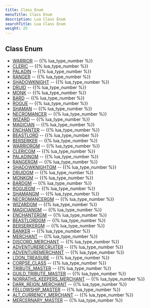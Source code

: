 ```yaml
---
title: Class Enum
menuTitle: Class Enum
description: Lua Class Enum
searchTitle: Lua Class Enum
weight: 25
---
```

## Class Enum
- [WARRIOR](warrior) -- {{% lua_type_number %}}
- [CLERIC](cleric) -- {{% lua_type_number %}}
- [PALADIN](paladin) -- {{% lua_type_number %}}
- [RANGER](ranger) -- {{% lua_type_number %}}
- [SHADOWKNIGHT](shadowknight) -- {{% lua_type_number %}}
- [DRUID](druid) -- {{% lua_type_number %}}
- [MONK](monk) -- {{% lua_type_number %}}
- [BARD](bard) -- {{% lua_type_number %}}
- [ROGUE](rogue) -- {{% lua_type_number %}}
- [SHAMAN](shaman) -- {{% lua_type_number %}}
- [NECROMANCER](necromancer) -- {{% lua_type_number %}}
- [WIZARD](wizard) -- {{% lua_type_number %}}
- [MAGICIAN](magician) -- {{% lua_type_number %}}
- [ENCHANTER](enchanter) -- {{% lua_type_number %}}
- [BEASTLORD](beastlord) -- {{% lua_type_number %}}
- [BERSERKER](berserker) -- {{% lua_type_number %}}
- [WARRIORGM](warriorgm) -- {{% lua_type_number %}}
- [CLERICGM](clericgm) -- {{% lua_type_number %}}
- [PALADINGM](paladingm) -- {{% lua_type_number %}}
- [RANGERGM](rangergm) -- {{% lua_type_number %}}
- [SHADOWKNIGHTGM](shadowknightgm) -- {{% lua_type_number %}}
- [DRUIDGM](druidgm) -- {{% lua_type_number %}}
- [MONKGM](monkgm) -- {{% lua_type_number %}}
- [BARDGM](bardgm) -- {{% lua_type_number %}}
- [ROGUEGM](roguegm) -- {{% lua_type_number %}}
- [SHAMANGM](shamangm) -- {{% lua_type_number %}}
- [NECROMANCERGM](necromancergm) -- {{% lua_type_number %}}
- [WIZARDGM](wizardgm) -- {{% lua_type_number %}}
- [MAGICIANGM](magiciangm) -- {{% lua_type_number %}}
- [ENCHANTERGM](enchantergm) -- {{% lua_type_number %}}
- [BEASTLORDGM](beastlordgm) -- {{% lua_type_number %}}
- [BERSERKERGM](berserkergm) -- {{% lua_type_number %}}
- [BANKER](banker) -- {{% lua_type_number %}}
- [MERCHANT](merchant) -- {{% lua_type_number %}}
- [DISCORD_MERCHANT](discord_merchant) -- {{% lua_type_number %}}
- [ADVENTURERECRUITER](adventurerecruiter) -- {{% lua_type_number %}}
- [ADVENTUREMERCHANT](adventuremerchant) -- {{% lua_type_number %}}
- [LDON_TREASURE](ldon_treasure) -- {{% lua_type_number %}}
- [CORPSE_CLASS](corpse_class) -- {{% lua_type_number %}}
- [TRIBUTE_MASTER](tribute_master) -- {{% lua_type_number %}}
- [GUILD_TRIBUTE_MASTER](guild_tribute_master) -- {{% lua_type_number %}}
- [NORRATHS_KEEPERS_MERCHANT](norraths_keepers_merchant) -- {{% lua_type_number %}}
- [DARK_REIGN_MERCHANT](dark_reign_merchant) -- {{% lua_type_number %}}
- [FELLOWSHIP_MASTER](fellowship_master) -- {{% lua_type_number %}}
- [ALT_CURRENCY_MERCHANT](alt_currency_merchant) -- {{% lua_type_number %}}
- [MERCERNARY_MASTER](mercernary_master) -- {{% lua_type_number %}}